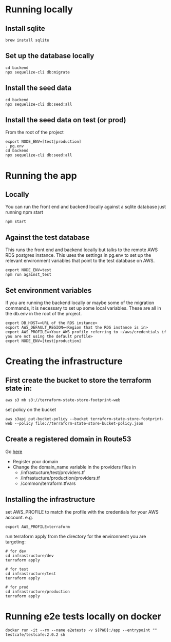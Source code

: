 # Running locally

## Install sqlite

```
brew install sqlite
```

## Set up the database locally

```
cd backend
npx sequelize-cli db:migrate
```

## Install the seed data

```
cd backend
npx sequelize-cli db:seed:all
```

## Install the seed data on test (or prod)

From the root of the project

```
export NODE_ENV=[test|production]
. pg.env
cd backend
npx sequelize-cli db:seed:all
```

# Running the app

## Locally

You can run the front end and backend locally against a sqlite database just running npm start

```
npm start
```

## Against the test database

This runs the front end and backend locally but talks to the remote AWS RDS postgres instance. This uses the settings in pg.env to set up the relevant environment variables that point to the test database on AWS.

```
export NODE_ENV=test
npm run against_test
```

## Set environment variables

If you are running the backend locally or maybe some of the migration commands, it is necessary to set up some local variables. These are all in the db.env in the root of the project.

```
export DB_HOST=<URL of the RDS instance>
export AWS_DEFAULT_REGION=<Region that the RDS instance is in>
export AWS_PROFILE=<Your AWS profile referring to ~/aws/credentials if you are not using the default profile>
export NODE_ENV=[test|production]
```

# Creating the infrastructure

## First create the bucket to store the terraform state in:

```
aws s3 mb s3://terraform-state-store-footprint-web
```

set policy on the bucket

```
aws s3api put-bucket-policy --bucket terraform-state-store-footprint-web --policy file://terraform-state-store-bucket-policy.json
```

## Create a registered domain in Route53

Go [here](https://us-east-1.console.aws.amazon.com/route53/home#DomainListing:)

- Register your domain
- Change the domain_name variable in the providers files in
  - /infrastucture/test/providers.tf
  - /infrastucture/production/providers.tf
  - /common/terraform.tfvars

## Installing the infrastructure

set AWS_PROFILE to match the profile with the credentials for your AWS account. e.g.

```
export AWS_PROFILE=terraform
```

run terraform apply from the directory for the environment you are targeting:

```
# for dev
cd infrastructure/dev
terraform apply

# for test
cd infrastructure/test
terraform apply

# for prod
cd infrastructure/production
terraform apply
```

# Running e2e tests locally on docker

```
docker run -it --rm --name e2etests -v ${PWD}:/app --entrypoint "" testcafe/testcafe:2.0.2 sh
```
